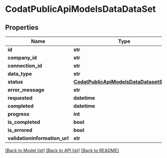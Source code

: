 # CodatPublicApiModelsDataDataSet

## Properties
Name | Type | Description | Notes
------------ | ------------- | ------------- | -------------
**id** | **str** |  | 
**company_id** | **str** |  | 
**connection_id** | **str** |  | 
**data_type** | **str** |  | [optional] 
**status** | [**CodatPublicApiModelsDataDatasetStatus**](CodatPublicApiModelsDataDatasetStatus.md) |  | 
**error_message** | **str** |  | [optional] 
**requested** | **datetime** |  | 
**completed** | **datetime** |  | [optional] 
**progress** | **int** |  | 
**is_completed** | **bool** |  | 
**is_errored** | **bool** |  | 
**validationinformation_url** | **str** |  | [optional] 

[[Back to Model list]](../README.md#documentation-for-models) [[Back to API list]](../README.md#documentation-for-api-endpoints) [[Back to README]](../README.md)

